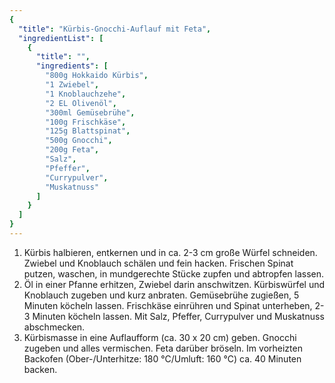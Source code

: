```yaml
---
{
  "title": "Kürbis-Gnocchi-Auflauf mit Feta",
  "ingredientList": [
    {
      "title": "",
      "ingredients": [
        "800g Hokkaido Kürbis",
        "1 Zwiebel",
        "1 Knoblauchzehe",
        "2 EL Olivenöl",
        "300ml Gemüsebrühe",
        "100g Frischkäse",
        "125g Blattspinat",
        "500g Gnocchi",
        "200g Feta",
        "Salz",
        "Pfeffer",
        "Currypulver",
        "Muskatnuss"
      ]
    }
  ]
}
---
```


1. Kürbis halbieren, entkernen und in ca. 2-3 cm große Würfel schneiden. Zwiebel und Knoblauch schälen und fein hacken. Frischen Spinat putzen, waschen, in mundgerechte Stücke zupfen und abtropfen lassen.
2. Öl in einer Pfanne erhitzen, Zwiebel darin anschwitzen. Kürbiswürfel und Knoblauch zugeben und kurz anbraten. Gemüsebrühe zugießen, 5 Minuten köcheln lassen. Frischkäse einrühren und Spinat unterheben, 2-3 Minuten köcheln lassen. Mit Salz, Pfeffer, Currypulver und Muskatnuss abschmecken.
3. Kürbismasse in eine Auflaufform (ca. 30 x 20 cm) geben. Gnocchi zugeben und alles vermischen. Feta darüber bröseln. Im vorheizten Backofen (Ober-/Unterhitze: 180 °C/Umluft: 160 °C) ca. 40 Minuten backen.